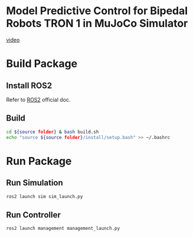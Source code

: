 # Model Predictive Control for Bipedal Robots TRON 1 in MuJoCo Simulator
[video](./video.mp4)
# Build Package
## Install ROS2 
Refer to [ROS2](https://ros.org/) official doc.

## Build

```bash
cd ${source folder} & bash build.sh
echo "source ${source folder}/install/setup.bash" >> ~/.bashrc
```

# Run Package
## Run Simulation
```bash
ros2 launch sim sim_launch.py 
```

## Run Controller
```bash
ros2 launch management management_launch.py 
```





